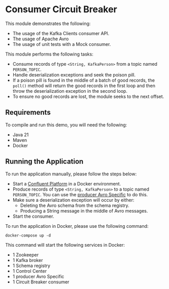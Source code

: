 # Consumer Circuit Breaker

This module demonstrates the following:

- The usage of the Kafka Clients consumer API.
- The usage of Apache Avro
- The usage of unit tests with a Mock consumer.

This module performs the following tasks:

- Consume records of type `<String, KafkaPerson>` from a topic named `PERSON_TOPIC`.
- Handle deserialization exceptions and seek the poison pill.
- If a poison pill is found in the middle of a batch of good records, the `poll()` method will return the good records
  in the first loop and then throw the deserialization exception in the second loop.
- To ensure no good records are lost, the module seeks to the next offset.

## Requirements

To compile and run this demo, you will need the following:

- Java 21
- Maven
- Docker

## Running the Application

To run the application manually, please follow the steps below:

- Start a [Confluent Platform](https://docs.confluent.io/platform/current/quickstart/ce-docker-quickstart.html#step-1-download-and-start-cp) in a Docker environment.
- Produce records of type `<String, KafkaPerson>` to a topic named `PERSON_TOPIC`. You can use the [producer Avro Specific](../../kafka-producer-quickstarts/kafka-producer-avro-specific) to do this.
- Make sure a deserialization exception will occur by either:
    - Deleting the Avro schema from the schema registry.
    - Producing a String message in the middle of Avro messages.
- Start the consumer.

To run the application in Docker, please use the following command:

```console
docker-compose up -d
```

This command will start the following services in Docker:

- 1 Zookeeper
- 1 Kafka broker
- 1 Schema registry
- 1 Control Center
- 1 producer Avro Specific
- 1 Circuit Breaker consumer
